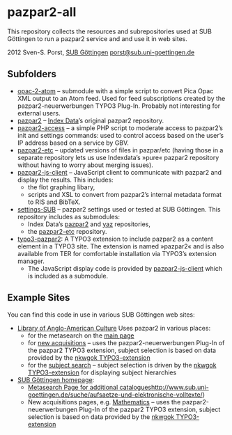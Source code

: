 # pazpar2-all

This repository collects the resources and subrepositories used at SUB Göttingen to run a pazpar2 service and and use it in web sites.

2012 Sven-S. Porst, [SUB Göttingen](http://www.sub.uni-goettingen.de) <porst@sub.uni-goettingen.de>


## Subfolders

* [opac-2-atom](https://github.com/ssp/opac-2-atom) – submodule with a simple script to convert Pica Opac XML output to an Atom feed. Used for feed subscriptions created by the pazpar2-neuerwerbungen TYPO3 Plug-In. Probably not interesting for external users.
* [pazpar2](http://git.indexdata.com/?p=pazpar2.git) – [Index Data](http://www.indexdata.com/)’s original pazpar2 repository.
* [pazpar2-access](http://git.indexdata.com/?p=pazpar2.git) – a simple PHP script to moderate access to pazpar2’s init and settings commands: used to control access based on the user’s IP address based on a service by GBV.
* [pazpar2-etc](https://github.com/ssp/pazpar2-etc) – updated versions of files in pazpar/etc (having those in a separate repository lets us use Indexdata’s »pure« pazpar2 repository without having to worry about merging issues).
* [pazpar2-js-client](https://github.com/ssp/pazpar2-js-client) – JavaScript client to communicate with pazpar2 and display the results. This includes:
	* the flot graphing libary,
	* scripts and XSL to convert from pazpar2’s internal metadata format to RIS and BibTeX.
* [settings-SUB](https://github.com/ssp/pazpar2-SUB) – pazpar2 settings used or tested at SUB Göttingen. This repository includes as submodules:
	* Index Data’s [pazpar2](http://git.indexdata.com/?p=pazpar2.git) and [yaz](http://git.indexdata.com/?p=yaz.git) repositories,
	* the [pazpar2-etc](https://github.com/ssp/pazpar2-etc) repository.
* [typo3-pazpar2](https://github.com/ssp/typo3-pazpar2): A TYPO3 extension to include pazpar2 as a content element in a TYPO3 site. The extension is named »pazpar2« and is also available from TER for comfortable installation via TYPO3’s extension manager.
	* The JavaScript display code is provided by  [pazpar2-js-client](https://github.com/ssp/pazpar2-js-client) which is included as a submodule.




## Example Sites

You can find this code in use in various SUB Göttingen web sites:

* [Library of Anglo-American Culture](http://aac.sub.uni-goettingen.de) Uses pazpar2 in various places:
	* for the metasearch on the [main page](http://aac.sub.uni-goettingen.de/)
	* for [new acquisitions](http://aac.sub.uni-goettingen.de/en/new/) – uses the pazpar2-neuerwerbungen Plug-In of the pazpar2 TYPO3 extension, subject selection is based on data provided by the [nkwgok TYPO3-extension](http://aac.sub.uni-goettingen.de/en/new/)
	* for the [subject search](http://aac.sub.uni-goettingen.de/en/literature/subjects/) – subject selection is driven by the [nkwgok TYPO3-extension](http://aac.sub.uni-goettingen.de/en/new/) for displaying subject hierarchies
* [SUB Göttingen homepage](http://www.sub.uni-goettingen.de):
	* [Metasearch Page for additional catalogues]()http://www.sub.uni-goettingen.de/suche/aufsaetze-und-elektronische-volltexte/)
	* New acquisitions pages, e.g. [Mathematics](http://www.sub.uni-goettingen.de/faecher-naturwissenschaften-mathematik-und-informatik/mathematik/neuerwerbungen/) – uses the pazpar2-neuerwerbungen Plug-In of the pazpar2 TYPO3 extension, subject selection is based on data provided by the [nkwgok TYPO3-extension](http://aac.sub.uni-goettingen.de/en/new/)

